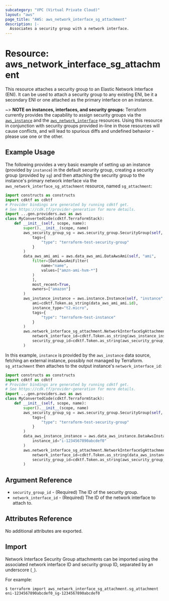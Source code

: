 ```yaml
---
subcategory: "VPC (Virtual Private Cloud)"
layout: "aws"
page_title: "AWS: aws_network_interface_sg_attachment"
description: |-
  Associates a security group with a network interface.
---
```


# Resource: aws_network_interface_sg_attachment

This resource attaches a security group to an Elastic Network Interface (ENI).
It can be used to attach a security group to any existing ENI, be it a
secondary ENI or one attached as the primary interface on an instance.

~> **NOTE on instances, interfaces, and security groups:** Terraform currently
provides the capability to assign security groups via the [`aws_instance`][1]
and the [`aws_network_interface`][2] resources. Using this resource in
conjunction with security groups provided in-line in those resources will cause
conflicts, and will lead to spurious diffs and undefined behavior - please use
one or the other.

[1]: /docs/providers/aws/d/instance.html
[2]: /docs/providers/aws/r/network_interface.html

## Example Usage

The following provides a very basic example of setting up an instance (provided
by `instance`) in the default security group, creating a security group
(provided by `sg`) and then attaching the security group to the instance's
primary network interface via the `aws_network_interface_sg_attachment` resource,
named `sg_attachment`:

```python
import constructs as constructs
import cdktf as cdktf
# Provider bindings are generated by running cdktf get.
# See https://cdk.tf/provider-generation for more details.
import ...gen.providers.aws as aws
class MyConvertedCode(cdktf.TerraformStack):
    def __init__(self, scope, name):
        super().__init__(scope, name)
        aws_security_group_sg = aws.security_group.SecurityGroup(self, "sg",
            tags={
                "type": "terraform-test-security-group"
            }
        )
        data_aws_ami_ami = aws.data_aws_ami.DataAwsAmi(self, "ami",
            filter=[DataAwsAmiFilter(
                name="name",
                values=["amzn-ami-hvm-*"]
            )
            ],
            most_recent=True,
            owners=["amazon"]
        )
        aws_instance_instance = aws.instance.Instance(self, "instance",
            ami=cdktf.Token.as_string(data_aws_ami_ami.id),
            instance_type="t2.micro",
            tags={
                "type": "terraform-test-instance"
            }
        )
        aws.network_interface_sg_attachment.NetworkInterfaceSgAttachment(self, "sg_attachment",
            network_interface_id=cdktf.Token.as_string(aws_instance_instance.primary_network_interface_id),
            security_group_id=cdktf.Token.as_string(aws_security_group_sg.id)
        )
```

In this example, `instance` is provided by the `aws_instance` data source,
fetching an external instance, possibly not managed by Terraform.
`sg_attachment` then attaches to the output instance's `network_interface_id`:

```python
import constructs as constructs
import cdktf as cdktf
# Provider bindings are generated by running cdktf get.
# See https://cdk.tf/provider-generation for more details.
import ...gen.providers.aws as aws
class MyConvertedCode(cdktf.TerraformStack):
    def __init__(self, scope, name):
        super().__init__(scope, name)
        aws_security_group_sg = aws.security_group.SecurityGroup(self, "sg",
            tags={
                "type": "terraform-test-security-group"
            }
        )
        data_aws_instance_instance = aws.data_aws_instance.DataAwsInstance(self, "instance",
            instance_id="i-1234567890abcdef0"
        )
        aws.network_interface_sg_attachment.NetworkInterfaceSgAttachment(self, "sg_attachment",
            network_interface_id=cdktf.Token.as_string(data_aws_instance_instance.network_interface_id),
            security_group_id=cdktf.Token.as_string(aws_security_group_sg.id)
        )
```

## Argument Reference

* `security_group_id` - (Required) The ID of the security group.
* `network_interface_id` - (Required) The ID of the network interface to attach to.

## Attributes Reference

No additional attributes are exported.

## Import

Network Interface Security Group attachments can be imported using the associated network interface ID and security group ID, separated by an underscore (`_`).

For example:

```
$ terraform import aws_network_interface_sg_attachment.sg_attachment eni-1234567890abcdef0_sg-1234567890abcdef0
```

<!-- cache-key: cdktf-0.17.0-pre.15 input-32045e4967db7b586a25c42bc00a6feb43599887e7ccf5bd469f698ceb8074bb -->
